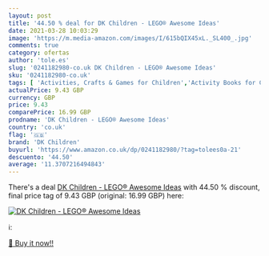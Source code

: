 ```yaml
---
layout: post
title: '44.50 % deal for DK Children - LEGO® Awesome Ideas'
date: 2021-03-28 10:03:29
image: 'https://m.media-amazon.com/images/I/615bQIX45xL._SL400_.jpg'
comments: true
category: ofertas
author: 'tole.es'
slug: '0241182980-co.uk DK Children - LEGO® Awesome Ideas'
sku: '0241182980-co.uk'
tags: [ 'Activities, Crafts & Games for Children','Activity Books for Children','Books','Childrens Books','Childrens Books on Crafts & Hobbies','dk children','lego®', ]
actualPrice: 9.43 GBP
currency: GBP
price: 9.43
comparePrice: 16.99 GBP
prodname: 'DK Children - LEGO® Awesome Ideas'
country: 'co.uk'
flag: '🇬🇧'
brand: 'DK Children'
buyurl: 'https://www.amazon.co.uk/dp/0241182980/?tag=tolees0a-21'
descuento: '44.50'
average: '11.3707216494843'
---
```


There's a deal [DK Children - LEGO® Awesome Ideas](https://www.amazon.co.uk/dp/0241182980/?tag=tolees0a-21)  with  44.50 % discount, final price tag of  9.43 GBP (original: 16.99 GBP) here:

[![DK Children - LEGO® Awesome Ideas](https://m.media-amazon.com/images/I/615bQIX45xL._SL400_.jpg)](https://www.amazon.co.uk/dp/0241182980/?tag=tolees0a-21)

ℹ️:


[🛒 Buy it now!!](https://www.amazon.co.uk/dp/0241182980/?tag=tolees0a-21)
